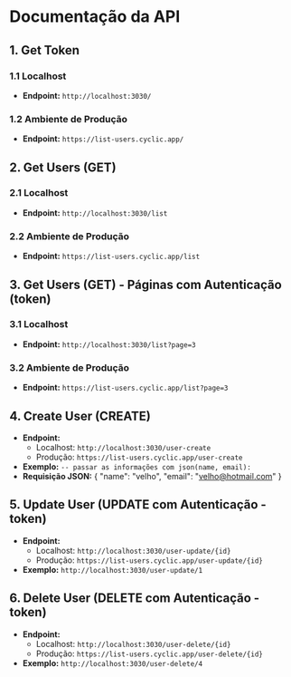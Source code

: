 # Documentação da API

## 1. Get Token

### 1.1 Localhost
- **Endpoint:** `http://localhost:3030/`

### 1.2 Ambiente de Produção
- **Endpoint:** `https://list-users.cyclic.app/`

## 2. Get Users (GET)

### 2.1 Localhost
- **Endpoint:** `http://localhost:3030/list`

### 2.2 Ambiente de Produção
- **Endpoint:** `https://list-users.cyclic.app/list`

## 3. Get Users (GET) - Páginas com Autenticação (token)

### 3.1 Localhost
- **Endpoint:** `http://localhost:3030/list?page=3`

### 3.2 Ambiente de Produção
- **Endpoint:** `https://list-users.cyclic.app/list?page=3`

## 4. Create User (CREATE)

- **Endpoint:** 
  - Localhost: `http://localhost:3030/user-create`
  - Produção: `https://list-users.cyclic.app/user-create`
- **Exemplo:** `-- passar as informações com json(name, email):`          
- **Requisição JSON:**
  {
    "name": "velho",
    "email": "velho@hotmail.com"
  }

## 5. Update User (UPDATE com Autenticação - token)

- **Endpoint:** 
  - Localhost: `http://localhost:3030/user-update/{id}`
  - Produção: `https://list-users.cyclic.app/user-update/{id}`
- **Exemplo:** `http://localhost:3030/user-update/1`

## 6. Delete User (DELETE com Autenticação - token)

- **Endpoint:** 
  - Localhost: `http://localhost:3030/user-delete/{id}`
  - Produção: `https://list-users.cyclic.app/user-delete/{id}`
- **Exemplo:** `http://localhost:3030/user-delete/4`


